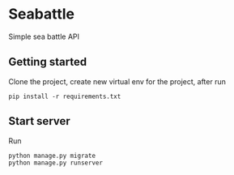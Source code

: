 # Seabattle
Simple sea battle API
## Getting started
Clone the project, create new virtual env for the project, after run 
```
pip install -r requirements.txt
```

## Start server

Run 
```
python manage.py migrate
python manage.py runserver
```
